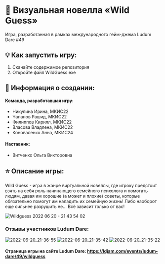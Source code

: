 # 📕 Визуальная новелла «Wild Guess»
Игра, разработанная в рамках международного гейм-джема Ludum Dare #49

## 💡 Как запустить игру: 
1. Скачайте содержимое репозитория
2. Откройте файл WildGuess.exe

## 📝 Информация о создании:
#### Команда, разработавшая игру:
- Никулина Ирина, МКИС22
- Чапанов Рашид, МКИС22
- Филиппов Кирилл, МКИС22
- Власова Владлена, МКИС22
- Коноваленко Анна, МКИС24

#### Наставник:
- Витченко Ольга Викторовна

## ⭐ Описание игры:
Wild Guess - игра в жанре виртуальной новеллы, где игроку предстоит взять на себя роль начинающего семейного психолога и помогать людям, давая им хорошие (а может и плохие) советы, которые обязательно помогут им наладить их семейную жизнь! Либо наоборот еще сильнее разрушить ее... Всё зависит только от вас!

![Wildguess 2022 06 20 - 21 43 54 02](https://user-images.githubusercontent.com/80961256/174662333-feca42f6-9fb9-4d36-b9aa-8cd8c1fe0c03.gif)


### Отзывы участников Ludum Dare:
![2022-06-20_21-36-55](https://user-images.githubusercontent.com/80961256/174662848-94c470ca-68f5-4045-bdd6-508fb8b89050.png)
![2022-06-20_21-35-42](https://user-images.githubusercontent.com/80961256/174662854-d4901dde-e330-423d-99ef-c775d73dfc74.png)
![2022-06-20_21-35-22](https://user-images.githubusercontent.com/80961256/174662858-8f3cd8be-028d-4469-aaab-d072cf1c41ee.png)

#### Страница игры на сайте Ludum Dare: https://ldjam.com/events/ludum-dare/49/wildguess
